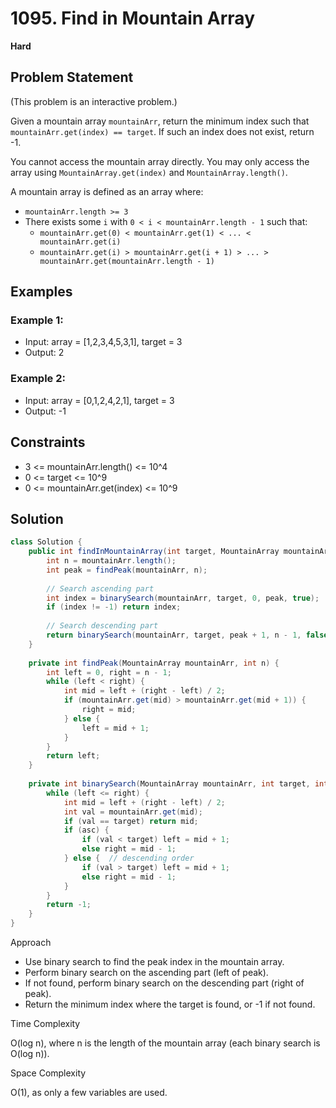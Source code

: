# 1095. Find in Mountain Array
**Hard**

## Problem Statement
(This problem is an interactive problem.)

Given a mountain array `mountainArr`, return the minimum index such that `mountainArr.get(index) == target`. If such an index does not exist, return -1.

You cannot access the mountain array directly. You may only access the array using `MountainArray.get(index)` and `MountainArray.length()`.

A mountain array is defined as an array where:
- `mountainArr.length >= 3`
- There exists some `i` with `0 < i < mountainArr.length - 1` such that:
  - `mountainArr.get(0) < mountainArr.get(1) < ... < mountainArr.get(i)`
  - `mountainArr.get(i) > mountainArr.get(i + 1) > ... > mountainArr.get(mountainArr.length - 1)`

## Examples
### Example 1:
- Input: array = [1,2,3,4,5,3,1], target = 3
- Output: 2

### Example 2:
- Input: array = [0,1,2,4,2,1], target = 3
- Output: -1

## Constraints
- 3 <= mountainArr.length() <= 10^4
- 0 <= target <= 10^9
- 0 <= mountainArr.get(index) <= 10^9

## Solution
```java
class Solution {
	public int findInMountainArray(int target, MountainArray mountainArr) {
		int n = mountainArr.length();
		int peak = findPeak(mountainArr, n);
        
		// Search ascending part
		int index = binarySearch(mountainArr, target, 0, peak, true);
		if (index != -1) return index;
        
		// Search descending part
		return binarySearch(mountainArr, target, peak + 1, n - 1, false);
	}
    
	private int findPeak(MountainArray mountainArr, int n) {
		int left = 0, right = n - 1;
		while (left < right) {
			int mid = left + (right - left) / 2;
			if (mountainArr.get(mid) > mountainArr.get(mid + 1)) {
				right = mid;
			} else {
				left = mid + 1;
			}
		}
		return left;
	}
    
	private int binarySearch(MountainArray mountainArr, int target, int left, int right, boolean asc) {
		while (left <= right) {
			int mid = left + (right - left) / 2;
			int val = mountainArr.get(mid);
			if (val == target) return mid;
			if (asc) {
				if (val < target) left = mid + 1;
				else right = mid - 1;
			} else {  // descending order
				if (val > target) left = mid + 1;
				else right = mid - 1;
			}
		}
		return -1;
	}
}
```

Approach

- Use binary search to find the peak index in the mountain array.
- Perform binary search on the ascending part (left of peak).
- If not found, perform binary search on the descending part (right of peak).
- Return the minimum index where the target is found, or -1 if not found.

Time Complexity

O(log n), where n is the length of the mountain array (each binary search is O(log n)).

Space Complexity

O(1), as only a few variables are used.
